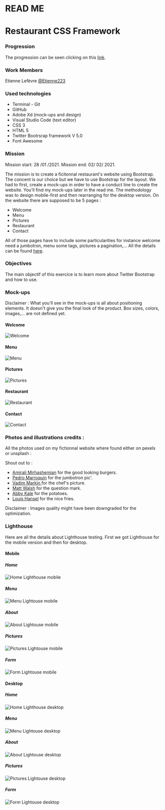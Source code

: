 # READ ME

# Restaurant CSS Framework

### Progression

The progression can be seen clicking on this [link](https://etienne223.github.io/restaurant-css-framework/).

### Work Members

Etienne Lefèvre [@Etienne223](https://github.com/Etienne223)

### Used technologies

- Terminal - Git
- GitHub
- Adobe Xd (mock-ups and design)
- Visual Studio Code (text editor)
- CSS 3
- HTML 5
- Twitter Bootrsrap framework V 5.0
- Font Awesome

### Mission

Mission start: 28 /01 /2021.
Mission end: 02/ 02/ 2021.

The mission is to create a ficitonnal restaurant's website using Bootstrap. The concent is our choice but we have to use Bootstrap for the layout. We had to first, create a mock-ups in order to have a conduct line to create the website. You'll find my mock-ups later in the read me. The methodology was to design mobile-first and then rearranging for the desktop version. On the website there are supposed to be 5 pages : 
- Welcome 
- Menu
- Pictures
- Restaurant
- Contact

All of those pages have to include some particularities for instance welcome need a jumbotron, menu some tags, pictures a pagination,... All the details can be found [here](https://github.com/becodeorg/BXL-Swartz-4-27/blob/master/1.The-Field/6.Bootstrap/restaurant.adoc).

### Objectives

The main objectif of this exercice is to learn more about Twitter Bootstrap and how to use.

### Mock-ups

Disclaimer : What you'll see in the mock-ups is all about positioning elements. It doesn't give you the final look of the product. Box sizes, colors, images,... are not defined yet.

#### Welcome

![Welcome](assets/images/welcome_page.png)

#### Menu

![Menu](assets/images/menu_page.png)

#### Pictures

![Pictures](assets/images/pic_page.png)

#### Restaurant

![Restaurant](assets/images/rest_page.png)

#### Contact

![Contact](assets/images/contact_page.png)


### Photos and illustrations credits :

All the photos used on my fictionnal website where found either on pexels or unsplash :

Shout out to : 
- [Amirali Mirhashemian](https://unsplash.com/photos/Tht2Sdwqey8?utm_source=unsplash&utm_medium=referral&utm_content=creditShareLink) for the good looking burgers.
- [Pedro Marroquin](https://unsplash.com/photos/wOfr3hu7Kok?utm_source=unsplash&utm_medium=referral&utm_content=creditShareLink) for the jumbotron pic'.
- [Vadim Markin ](https://unsplash.com/photos/BFtIlGdWKbk?utm_source=unsplash&utm_medium=referral&utm_content=creditShareLink) for the chef's picture.
- [Matt Walsh](https://unsplash.com/photos/BFtIlGdWKbk?utm_source=unsplash&utm_medium=referral&utm_content=creditShareLink) for the question mark.
- [Abby Kale](https://unsplash.com/photos/ZyhYzS-56JQ?utm_source=unsplash&utm_medium=referral&utm_content=creditShareLink) for the potatoes.
- [Louis Hansel](https://unsplash.com/photos/ZyhYzS-56JQ?utm_source=unsplash&utm_medium=referral&utm_content=creditShareLink) for the nice fries.

Disclaimer : Images quality might have been downgraded for the optimization.


### Lighthouse 

Here are all the details about Lighthouse testing. First we got Lighthouse for the mobile version and then for desktop.

#### Mobile 


##### Home

![Home Lighthouse mobile](assets/images/Mob_Lighthouse_Home)

##### Menu

![Menu Lightouse mobile](assets/images/Mob_Lighthouse_menu)

##### About

![About Lightouse mobile](assets/images/Mob_Lighthouse_about)

##### Pictures

![Pictures Lightouse mobile](assets/images/Mob_Lighthouse_pic)

##### Form

![Form Lightouse mobile](assets/images/Mob_Lighthouse_form)

#### Desktop 


##### Home

![Home Lighthouse desktop](assets/images/Desk_Lighthouse_Home)

##### Menu

![Menu Lightouse desktop](assets/images/Desk_Lighthouse_menu)

##### About

![About Lightouse desktop](assets/images/Desk_Lighthouse_about)

##### Pictures

![Pictures Lightouse desktop](assets/images/Desk_Lighthouse_pic)

##### Form

![Form Lightouse desktop](assets/images/Desk_Lighthouse_form)